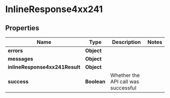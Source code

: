 # InlineResponse4xx241

## Properties
Name | Type | Description | Notes
------------ | ------------- | ------------- | -------------
**errors** | **Object** |  | 
**messages** | **Object** |  | 
**inlineResponse4xx241Result** | **Object** |  | 
**success** | **Boolean** | Whether the API call was successful | 

